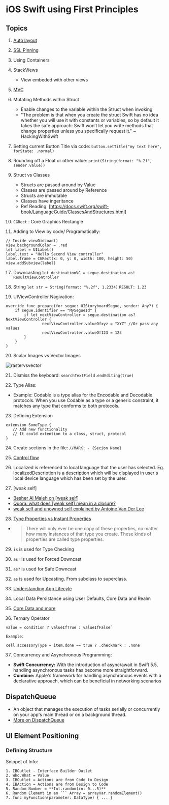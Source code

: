# iOS Swift using First Principles

## Topics

1. [Auto layout](https://github.com/patiljignesh/iOS-Swift-with-First-Principles/blob/main/Auto%20Layout.md)
2. [SSL Pinning](https://github.com/SSL%2520Pinning.md)
3. Using Containers
4. StackViews
   - View embeded with other views
5. [MVC](https://github.com/patiljignesh/iOS-Swift-with-First-Principles/blob/main/MVC.md)
6. Mutating Methods within Struct
    - Enable changes to the variable within the Struct when invoking 
    - "The problem is that when you create the struct Swift has no idea whether you will use it with constants or variables, so by default it takes the safe approach: Swift won’t let you write methods that change properties unless you specifically request it." ~ HackingWithSwift

7. Setting current Button Title via code:
`button.setTitle("my text here", forState: .normal)`

13. Rounding off a Float or other value:
`print(String(format: "%.2f", sender.value))`

14. Struct vs Classes
    - Structs are passed around by Value
    - Classes are passed around by Reference
    - Structs are immutable 
    - Classes have ingeritance 
    - Ref Reading: [https://docs.swift.org/swift-book/LanguageGuide/ClassesAndStructures.html] 

15. `CGRect` : Core Graphics Rectangle 

16. Adding to View by code/ Programatically:
```
// Inside viewDidLoad()
view.backgroundColor = .red        
let label = UILabel()
label.text = "Hello Second View controller"
label.frame = CGRect(x: 0, y: 0, width: 100, height: 50)
view.addSubview(label)
```
17. Downcasting
`let destinationVC = segue.destination as! ResultViewController`

18. String 
`let str = String(format: "%.2f", 1.2334)`
`RESULT: 1.23`

19. UIViewController Nagivation:
```
override func prepare(for segue: UIStoryboardSegue, sender: Any?) {
    if segue.identifier == "MySegueId" {
        if let nextViewController = segue.destination as? NextViewController {
                nextViewController.valueOfxyz = "XYZ" //Or pass any values
                nextViewController.valueOf123 = 123
        }
    }
}
```
20. Scalar Images vs Vector Images

![rastervsvector](https://user-images.githubusercontent.com/3880915/124241088-bad42f80-db1b-11eb-9bd8-4c55d4d0326b.png)

21. Dismiss the keyboard: `searchTextField.endEditing(true)`

22. Type Alias: 
- Example: Codable is a type alias for the Encodable and Decodable protocols. When you use Codable as a type or a generic constraint, it matches any type that conforms to both protocols.

23. Defining Extension
```
extension SomeType {
   // Add new functionality
   // It could extention to a class, struct, protocol
}

```

24. Create sections in the file:
` //MARK: - {Secion Name} `  

25. [Control flow](https://docs.swift.org/swift-book/LanguageGuide/ControlFlow.html)

26. Localized is referenced to local language that the user has selected. 
Eg. localizedDescription is a description which will be displayed in user's local device language which has been set by the user.

27. [weak self]
   - [Besher Al Maleh on [weak self]](https://medium.com/flawless-app-stories/you-dont-always-need-weak-self-a778bec505ef)
   - [Quora: what does [weak self] mean in a closure?](https://www.quora.com/What-does-weak-self-mean-in-a-Swift-Closure)
   - [weak self and unowned self explained by Antoine Van Der Lee](https://www.avanderlee.com/swift/weak-self/)
  
28. [Type Properties vs Instant Properties](https://docs.swift.org/swift-book/LanguageGuide/Properties.html#ID264)
- > There will only ever be one copy of these properties, no matter how many instances of that type you create. These kinds of properties are called type properties.

29. `is` is used for Type Checking

30. `as!` is used for Forced Downcast

31. `as?` is used for Safe Downcast 

32. `as` is used for Upcasting. From subclass to superclass.
 
33. [Understanding App Lifecyle](https://developer.apple.com/documentation/uikit/app_and_environment/managing_your_app_s_life_cycle)

34. Local Data Persistance using User Defaults, Core Data and Realm

35. [Core Data and more]()

36. Ternary Operator

```
value = condition ? valueIfTrue : valueIfFalse`

Example:

cell.accessoryType = item.done == true ? .checkmark : .none

```

37. Concurrency and Asynchronous Programming:
   - **Swift Concurrency:** With the introduction of async/await in Swift 5.5, handling asynchronous tasks has become more straightforward.
   - **Combine:** Apple's framework for handling asynchronous events with a declarative approach, which can be beneficial in networking scenarios

## DispatchQueue
- An object that manages the execution of tasks serially or concurrently on your app's main thread or on a background thread.
- [More on DispatchQueue](https://github.com/patiljignesh/iOS-Swift-with-First-Principles/blob/main/DispatchQueue.md)

## UI Element Positioning

### Defining Structure

Snippet of Info:

```
1. IBOutlet - Interface Builder Outlet 
2. Who.What = Value
3. IBOutlet = Actions are from Code to Design
4. IBAction = Actions are from Design to Code 
5. Random Number = **Int.random(in: 0...5)** 
6. Random Element in an ``` Array = arrayVar.randomElement()
7. func myFunction(parameter: DataType) { ... } 
```


